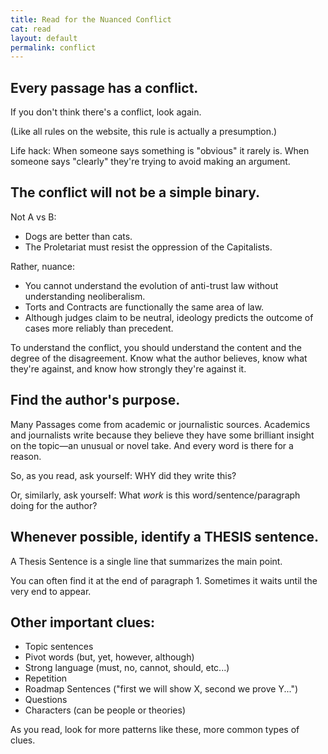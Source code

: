 ```yaml
---
title: Read for the Nuanced Conflict
cat: read
layout: default
permalink: conflict
---
```


## Every passage has a conflict.

If you don't think there's a conflict, look again.

(Like all rules on the website, this rule is actually a presumption.)

Life hack: When someone says something is "obvious" it rarely is. When someone says "clearly" they're trying to avoid making an argument.

## The conflict will not be a simple binary.

Not A vs B:

- Dogs are better than cats.
- The Proletariat must resist the oppression of the Capitalists.

Rather, nuance:

- You cannot understand the evolution of anti-trust law without understanding neoliberalism.
- Torts and Contracts are functionally the same area of law.
- Although judges claim to be neutral, ideology predicts the outcome of cases more reliably than precedent.

To understand the conflict, you should understand the content and the degree of the disagreement. Know what the author believes, know what they're against, and know how strongly they're against it.

## Find the author's purpose.

Many Passages come from academic or journalistic sources. Academics and journalists write because they believe they have some brilliant insight on the topic—an unusual or novel take. And every word is there for a reason.

So, as you read, ask yourself: WHY did they write this?

Or, similarly, ask yourself: What *work* is this word/sentence/paragraph doing for the author?

## Whenever possible, identify a THESIS sentence.

A Thesis Sentence is a single line that summarizes the main point.

You can often find it at the end of paragraph 1. Sometimes it waits until the very end to appear.

## Other important clues:

- Topic sentences
- Pivot words (but, yet, however, although)
- Strong language (must, no, cannot, should, etc...)
- Repetition
- Roadmap Sentences ("first we will show X, second we prove Y...")
- Questions
- Characters (can be people or theories)

As you read, look for more patterns like these, more common types of clues.